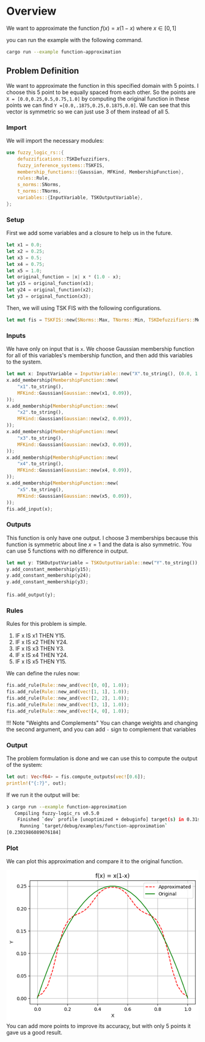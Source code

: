 # Overview

We want to approximate the function $f(x) = x(1-x)$ where  $x \in [0,1]$

you can run the example with the following command.

```bash
cargo run --example function-approximation
```

## Problem Definition

We want to approximate the function in this specified domain with 5 points. I choose this 5 point to be equally spaced from each other. So the points are `X = [0.0,0.25,0.5,0.75,1.0]` by computing the original function in these points we can find `Y =[0.0,.1875,0.25,0.1875,0.0]`. We can see that this vector is symmetric so we can just use 3 of them instead of all 5.

### Import

We will import the necessary modules:

```rust
use fuzzy_logic_rs::{
    defuzzifications::TSKDefuzzifiers,
    fuzzy_inference_systems::TSKFIS,
    membership_functions::{Gaussian, MFKind, MembershipFunction},
    rules::Rule,
    s_norms::SNorms,
    t_norms::TNorms,
    variables::{InputVariable, TSKOutputVariable},
};
```

### Setup

First we add some variables and a closure to help us in the future.

```rust
let x1 = 0.0;
let x2 = 0.25;
let x3 = 0.5;
let x4 = 0.75;
let x5 = 1.0;
let original_function = |x| x * (1.0 - x);
let y15 = original_function(x1);
let y24 = original_function(x2);
let y3 = original_function(x3);
```

Then, we will using TSK FIS with the following configurations.

```rust
let mut fis = TSKFIS::new(SNorms::Max, TNorms::Min, TSKDefuzzifiers::Mean);
```

### Inputs

We have only on input that is `x`. We choose Gaussian membership function for all of
this variables's membership function, and then add this variables to the system.

```rust
let mut x: InputVariable = InputVariable::new("X".to_string(), (0.0, 1.0));
x.add_membership(MembershipFunction::new(
    "x1".to_string(),
    MFKind::Gaussian(Gaussian::new(x1, 0.09)),
));
x.add_membership(MembershipFunction::new(
    "x2".to_string(),
    MFKind::Gaussian(Gaussian::new(x2, 0.09)),
));
x.add_membership(MembershipFunction::new(
    "x3".to_string(),
    MFKind::Gaussian(Gaussian::new(x3, 0.09)),
));
x.add_membership(MembershipFunction::new(
    "x4".to_string(),
    MFKind::Gaussian(Gaussian::new(x4, 0.09)),
));
x.add_membership(MembershipFunction::new(
    "x5".to_string(),
    MFKind::Gaussian(Gaussian::new(x5, 0.09)),
));
fis.add_input(x);
```

### Outputs

This function is only have one output. I choose 3 memberships because this function is symmetric about line $x=1$ and the data is also symmetric. You can use 5 functions with no difference in output.

```rust
let mut y: TSKOutputVariable = TSKOutputVariable::new("Y".to_string());
y.add_constant_membership(y15);
y.add_constant_membership(y24);
y.add_constant_membership(y3);

fis.add_output(y);
```

### Rules

Rules for this problem is simple.

1. IF x IS x1 THEN Y15.
2. IF x IS x2 THEN Y24.
3. IF x IS x3 THEN Y3.
4. IF x IS x4 THEN Y24.
5. IF x IS x5 THEN Y15.

We can define the rules now:

```rust
fis.add_rule(Rule::new_and(vec![0, 0], 1.0));
fis.add_rule(Rule::new_and(vec![1, 1], 1.0));
fis.add_rule(Rule::new_and(vec![2, 2], 1.0));
fis.add_rule(Rule::new_and(vec![3, 1], 1.0));
fis.add_rule(Rule::new_and(vec![4, 0], 1.0));
```
!!! Note "Weights and Complements"
    You can change weights and changing the second argument, and you can add `-` sign to complement that variables

### Output

The problem formulation is done and we can use this to compute the output of the system:

```Rust
let out: Vec<f64> = fis.compute_outputs(vec![0.6]);
println!("{:?}", out);
```

If we run it the output will be:

```bash
❯ cargo run --example function-approximation
   Compiling fuzzy-logic_rs v0.5.0 
    Finished `dev` profile [unoptimized + debuginfo] target(s) in 0.31s
     Running `target/debug/examples/function-approximation`
[0.2301986089076184]
```

### Plot

We can plot this approximation and compare it to the original function.

![Result](../pics/func_app.png)
You can add more points to improve its accuracy, but with only 5 points it gave us a good result.
